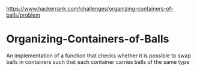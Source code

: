 https://www.hackerrank.com/challenges/organizing-containers-of-balls/problem

# Organizing-Containers-of-Balls
An implementation of a function that checks whether it is possible to swap balls in containers such that each container carries balls of the same type
